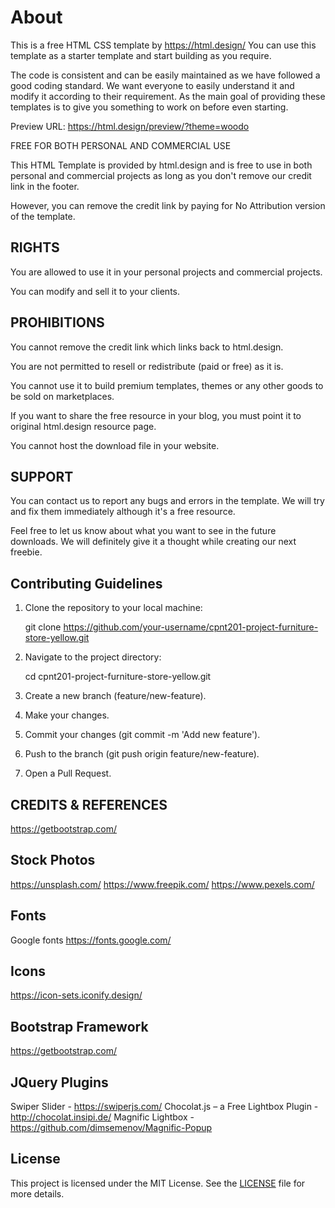 # About

This is a free HTML CSS template by <https://html.design/>
You can use this template as a starter template and start building as you require.

The code is consistent and can be easily maintained as we have followed a good coding standard. We want everyone to easily understand it and modify it according to their requirement. As the main goal of providing these templates is to give you something to work on before even starting.

Preview URL: <https://html.design/preview/?theme=woodo>

FREE FOR BOTH PERSONAL AND COMMERCIAL USE

This HTML Template is provided by html.design and is free to use in both personal and commercial projects as long as you don't remove our credit link in the footer.

However, you can remove the credit link by paying for No Attribution version of the template.

## RIGHTS

You are allowed to use it in your personal projects and commercial projects.

You can modify and sell it to your clients.

## PROHIBITIONS

You cannot remove the credit link which links back to html.design.

You are not permitted to resell or redistribute (paid or free) as it is.

You cannot use it to build premium templates, themes or any other goods to be sold on marketplaces.

If you want to share the free resource in your blog, you must point it to original html.design resource page.

You cannot host the download file in your website.

## SUPPORT

You can contact us to report any bugs and errors in the template. We will try and fix them immediately although it's a free resource.

Feel free to let us know about what you want to see in the future downloads. We will definitely give it a thought while creating our next freebie.

## Contributing Guidelines

1. Clone the repository to your local machine:

   git clone <https://github.com/your-username/cpnt201-project-furniture-store-yellow.git>

2. Navigate to the project directory:

   cd cpnt201-project-furniture-store-yellow.git

3. Create a new branch (feature/new-feature).

4. Make your changes.

5. Commit your changes (git commit -m 'Add new feature').

6. Push to the branch (git push origin feature/new-feature).

7. Open a Pull Request.

## CREDITS & REFERENCES

<https://getbootstrap.com/>

## Stock Photos

<https://unsplash.com/>
<https://www.freepik.com/>
<https://www.pexels.com/>

## Fonts

Google fonts
<https://fonts.google.com/>

## Icons

<https://icon-sets.iconify.design/>

## Bootstrap Framework

<https://getbootstrap.com/>

## JQuery Plugins

Swiper Slider - <https://swiperjs.com/>
Chocolat.js – a Free Lightbox Plugin -<http://chocolat.insipi.de/>
Magnific Lightbox - <https://github.com/dimsemenov/Magnific-Popup>

## License

This project is licensed under the MIT License. See the [LICENSE](LICENSE.md) file for more details.
